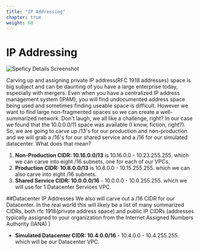 ```yaml
---
title: "IP Addressing"
chapter: true
weight: 60
---
```


# IP Addressing

![Speficy Details Screenshot](../images/hybrid-subnets-diagram.png)

Carving up and assigning private IP address(RFC 1918 addresses) space is big subject and can be daunting of you have a large enterprise today, especially with mergers. Even when you have a centralized IP address management system (IPAM), you will find undocumented address space being used and sometimes finding useable space is difficult. However we want to find large non-fragmented spaces so we can create a well-summarized network. Don't laugh, we all like a challenge, right?
In our case we found that the 10.0.0.0/11 space was available (I know, fiction, right?). So, we are going to carve up /13's for our production and non-production and we will grab a /16's for our shared service and a /16 for our simulated datacenter.
What does that mean?

1. **Non-Production CIDR: 10.16.0.0/13** is 10.16.0.0 - 10.23.255.255. which we can carve into eight /16 subnets, one for each of our VPCs.
1. **Production CIDR: 10.8.0.0/13** is 10.8.0.0 - 10.15.255.255. which we can also carve into eight /16 subnets.
1. **Shared Service CIDR: 10.0.0.0/16** - 10.0.0.0 - 10.0.255.255. which we will use for 1 Datacenter Services VPC.

##Datacenter IP Addresses
We also will carve out a /16 CIDR for our Datacenter. In the real world this will likely be a list of many summarized CIDRs, both rfc 1918(private address space) and public IP CIDRs (addresses typically assigned to your organization from the Internet Assigned Numbers Authority (IANA) )

- **Simulated Datacenter CIDR: 10.4.0.0/16** - 10.4.0.0 - 10.4.255.255. which will be our Datacenter VPC.
